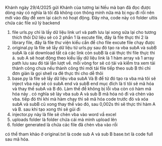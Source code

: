 Khánh ngày 29/4/2025 gửi Khánh của tương lai
Nếu mà bạn đã đọc được dòng này có nghĩa là tôi đã không con thông minh nữa mà bị ngu đi rồi nên mới vào đây để xem lại cách nó hoạt động.
Đây nha, code này có folder ultis chứa các file xử lý backend
1. file urls.py chỉ là lấy dữ liệu link url và path lưu lại xong sửa lại cho tương thích thôi
Dữ liệu sẽ có 2 phần 
    1 là excute file, đây là file thực thi 
    2 là library file, đây là file thư viện kiểu cần để cho file excute file chạy được
2. original.py là file sẽ lấy dữ liệu từ urls.py sau đó tạo ra vba subA và subB
    subA là cái download tất cả các link còn 
    subB là cái thực thi file thực thi á.
    sub A sẽ hoạt động theo kiểu lấy dữ liệu link là 1 hàm array và 1 array path lưu
    sau đó tải lần lượt về. mỗi vòng for sẽ có tải và kiểm tra xem tải thành công chưa nếu thành công thì mới tải file tiếp theo
    sub B thì chỉ đơn giản là gọi shell ra đê thực thi cho dễ thôi
3. base.py là file sẽ lấy dữ liệu vba subA Và B để từ đó tạo ra vba mà tôi sẽ inject
    vba này sẽ có subA end và subB end mục đích là tí tôi sẽ mã hóa và thay thế subA và B đó. Làm thế để không bị lỗi
    vba còn có hàm mã hóa này . có nghĩa sẽ láy vba sub A và sub B mã hóa nó đi và chèn vào vba. tiếp đó thì khi mà hàm chạy thì sẽ mã hóa code trước đó và xóa subA và subB cũ xong thay thế vào đó, sau 0,002s thì sẽ thực thi hàm A và B.
    sau khi tạo xong thì sẽ gủi đi
4. injector.py này là file sẽ chèn vba vào word vầ excel
5. uploads folder là folder chứa cái mà mình upload lên
6. folder generated là chứa các file đã chèn vba vào rồi

có thể tham khảo ở original.txt là code sub A và sub B
base.txt là code full sau mã hóa.

